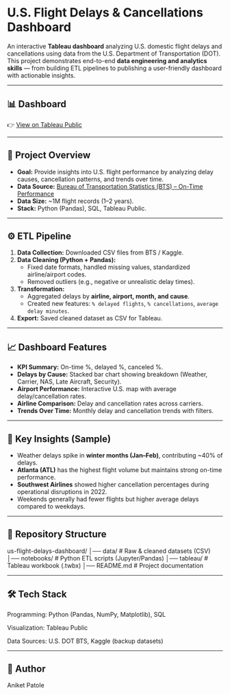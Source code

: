 # U.S. Flight Delays & Cancellations Dashboard  

An interactive **Tableau dashboard** analyzing U.S. domestic flight delays and cancellations using data from the U.S. Department of Transportation (DOT). This project demonstrates end-to-end **data engineering and analytics skills** — from building ETL pipelines to publishing a user-friendly dashboard with actionable insights.  

---

## 📊 Dashboard  
👉 [View on Tableau Public]([https://public.tableau.com/app/profile/aniket.patole/viz/FlightDelayAnalysis_17586928563890/FlightDelayDashboard])  

---

## 📂 Project Overview  
- **Goal:** Provide insights into U.S. flight performance by analyzing delay causes, cancellation patterns, and trends over time.  
- **Data Source:** [Bureau of Transportation Statistics (BTS) – On-Time Performance](https://www.transtats.bts.gov/OT_Delay/OT_DelayCause1.asp)  
- **Data Size:** ~1M flight records (1–2 years).  
- **Stack:** Python (Pandas), SQL, Tableau Public.  

---

## ⚙️ ETL Pipeline  
1. **Data Collection:** Downloaded CSV files from BTS / Kaggle.  
2. **Data Cleaning (Python + Pandas):**  
   - Fixed date formats, handled missing values, standardized airline/airport codes.  
   - Removed outliers (e.g., negative or unrealistic delay times).  
3. **Transformation:**  
   - Aggregated delays by **airline, airport, month, and cause**.  
   - Created new features: `% delayed flights`, `% cancellations`, `average delay minutes`.  
4. **Export:** Saved cleaned dataset as CSV for Tableau.  

---

## 📈 Dashboard Features  
- **KPI Summary:** On-time %, delayed %, canceled %.  
- **Delays by Cause:** Stacked bar chart showing breakdown (Weather, Carrier, NAS, Late Aircraft, Security).  
- **Airport Performance:** Interactive U.S. map with average delay/cancellation rates.  
- **Airline Comparison:** Delay and cancellation rates across carriers.  
- **Trends Over Time:** Monthly delay and cancellation trends with filters.  

---

## 🔑 Key Insights (Sample)  
- Weather delays spike in **winter months (Jan–Feb)**, contributing ~40% of delays.  
- **Atlanta (ATL)** has the highest flight volume but maintains strong on-time performance.  
- **Southwest Airlines** showed higher cancellation percentages during operational disruptions in 2022.  
- Weekends generally had fewer flights but higher average delays compared to weekdays.  

---

## 📁 Repository Structure  
us-flight-delays-dashboard/
│── data/ # Raw & cleaned datasets (CSV)
│── notebooks/ # Python ETL scripts (Jupyter/Pandas)
│── tableau/ # Tableau workbook (.twbx)
│── README.md # Project documentation


---

## 🛠 Tech Stack

Programming: Python (Pandas, NumPy, Matplotlib), SQL

Visualization: Tableau Public

Data Sources: U.S. DOT BTS, Kaggle (backup datasets)

---
## 👤 Author

Aniket Patole
